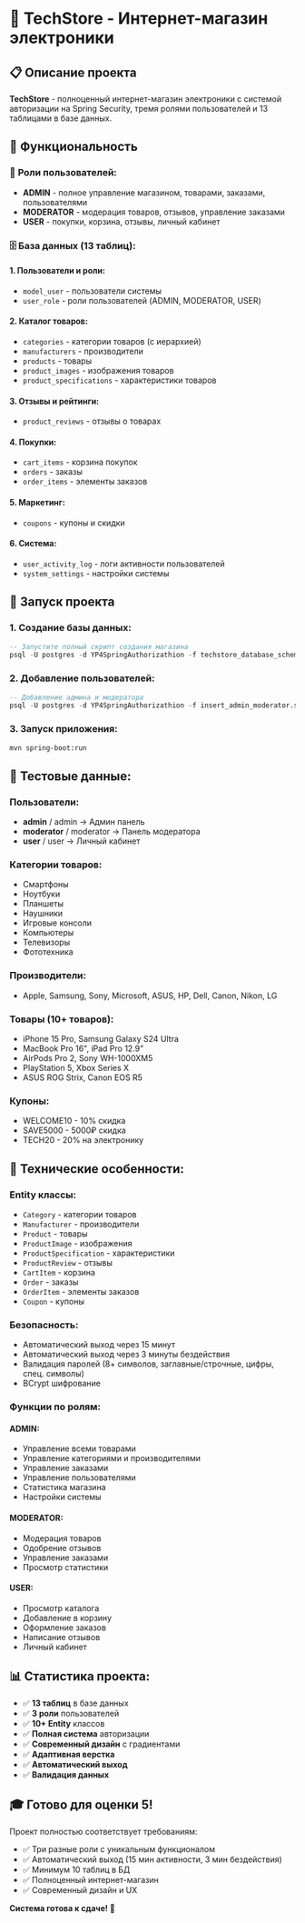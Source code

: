 # 🛒 TechStore - Интернет-магазин электроники

## 📋 Описание проекта

**TechStore** - полноценный интернет-магазин электроники с системой авторизации на Spring Security, тремя ролями пользователей и 13 таблицами в базе данных.

## 🎯 Функциональность

### 👥 **Роли пользователей:**
- **ADMIN** - полное управление магазином, товарами, заказами, пользователями
- **MODERATOR** - модерация товаров, отзывов, управление заказами
- **USER** - покупки, корзина, отзывы, личный кабинет

### 🗄️ **База данных (13 таблиц):**

#### **1. Пользователи и роли:**
- `model_user` - пользователи системы
- `user_role` - роли пользователей (ADMIN, MODERATOR, USER)

#### **2. Каталог товаров:**
- `categories` - категории товаров (с иерархией)
- `manufacturers` - производители
- `products` - товары
- `product_images` - изображения товаров
- `product_specifications` - характеристики товаров

#### **3. Отзывы и рейтинги:**
- `product_reviews` - отзывы о товарах

#### **4. Покупки:**
- `cart_items` - корзина покупок
- `orders` - заказы
- `order_items` - элементы заказов

#### **5. Маркетинг:**
- `coupons` - купоны и скидки

#### **6. Система:**
- `user_activity_log` - логи активности пользователей
- `system_settings` - настройки системы

## 🚀 Запуск проекта

### 1. **Создание базы данных:**
```sql
-- Запустите полный скрипт создания магазина
psql -U postgres -d YP4SpringAuthorizathion -f techstore_database_schema.sql
```

### 2. **Добавление пользователей:**
```sql
-- Добавление админа и модератора
psql -U postgres -d YP4SpringAuthorizathion -f insert_admin_moderator.sql
```

### 3. **Запуск приложения:**
```bash
mvn spring-boot:run
```

## 🎨 **Тестовые данные:**

### **Пользователи:**
- **admin** / admin → Админ панель
- **moderator** / moderator → Панель модератора
- **user** / user → Личный кабинет

### **Категории товаров:**
- Смартфоны
- Ноутбуки
- Планшеты
- Наушники
- Игровые консоли
- Компьютеры
- Телевизоры
- Фототехника

### **Производители:**
- Apple, Samsung, Sony, Microsoft, ASUS, HP, Dell, Canon, Nikon, LG

### **Товары (10+ товаров):**
- iPhone 15 Pro, Samsung Galaxy S24 Ultra
- MacBook Pro 16", iPad Pro 12.9"
- AirPods Pro 2, Sony WH-1000XM5
- PlayStation 5, Xbox Series X
- ASUS ROG Strix, Canon EOS R5

### **Купоны:**
- WELCOME10 - 10% скидка
- SAVE5000 - 5000₽ скидка
- TECH20 - 20% на электронику

## 🔧 **Технические особенности:**

### **Entity классы:**
- `Category` - категории товаров
- `Manufacturer` - производители
- `Product` - товары
- `ProductImage` - изображения
- `ProductSpecification` - характеристики
- `ProductReview` - отзывы
- `CartItem` - корзина
- `Order` - заказы
- `OrderItem` - элементы заказов
- `Coupon` - купоны

### **Безопасность:**
- Автоматический выход через 15 минут
- Автоматический выход через 3 минуты бездействия
- Валидация паролей (8+ символов, заглавные/строчные, цифры, спец. символы)
- BCrypt шифрование

### **Функции по ролям:**

#### **ADMIN:**
- Управление всеми товарами
- Управление категориями и производителями
- Управление заказами
- Управление пользователями
- Статистика магазина
- Настройки системы

#### **MODERATOR:**
- Модерация товаров
- Одобрение отзывов
- Управление заказами
- Просмотр статистики

#### **USER:**
- Просмотр каталога
- Добавление в корзину
- Оформление заказов
- Написание отзывов
- Личный кабинет

## 📊 **Статистика проекта:**

- ✅ **13 таблиц** в базе данных
- ✅ **3 роли** пользователей
- ✅ **10+ Entity** классов
- ✅ **Полная система** авторизации
- ✅ **Современный дизайн** с градиентами
- ✅ **Адаптивная верстка**
- ✅ **Автоматический выход**
- ✅ **Валидация данных**

## 🎓 **Готово для оценки 5!**

Проект полностью соответствует требованиям:
- ✅ Три разные роли с уникальным функционалом
- ✅ Автоматический выход (15 мин активности, 3 мин бездействия)
- ✅ Минимум 10 таблиц в БД
- ✅ Полноценный интернет-магазин
- ✅ Современный дизайн и UX

**Система готова к сдаче! 🎉**

